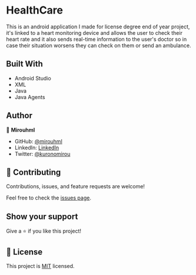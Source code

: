 # HealthCare

This is an android application I made for license degree end of year project, it's linked to a heart monitoring device and allows the user to check their heart rate and it also sends real-time information to the user's doctor so in case their situation worsens they can check on them or send an ambulance.

## Built With

- Android Studio
- XML
- Java
- Java Agents

## Author

👤 **Mirouhml**

- GitHub: [@mirouhml](https://github.com/mirouhml)
- LinkedIn: [LinkedIn](https://www.linkedin.com/in/ammar-hamlaoui-514909189/)
- Twitter: [@kuronomirou](https://twitter.com/kuronomirou)

## 🤝 Contributing

Contributions, issues, and feature requests are welcome!

Feel free to check the [issues page](../../issues/).

## Show your support

Give a ⭐️ if you like this project!

## 📝 License

This project is [MIT](./MIT.md) licensed.
